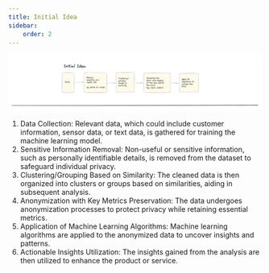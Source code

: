 ```yaml
---
title: Initial Idea
sidebar:
    order: 2
---
```


![Initial Idea](./images/initial-idea.png)

1.	Data Collection: Relevant data, which could include customer information, sensor data, or text data, is gathered for training the machine learning model.
2.	Sensitive Information Removal: Non-useful or sensitive information, such as personally identifiable details, is removed from the dataset to safeguard individual privacy.
3.	Clustering/Grouping Based on Similarity: The cleaned data is then organized into clusters or groups based on similarities, aiding in subsequent analysis.
4.	Anonymization with Key Metrics Preservation: The data undergoes anonymization processes to protect privacy while retaining essential metrics. 
5.	Application of Machine Learning Algorithms: Machine learning algorithms are applied to the anonymized data to uncover insights and patterns. 
6.	Actionable Insights Utilization: The insights gained from the analysis are then utilized to enhance the product or service. 

